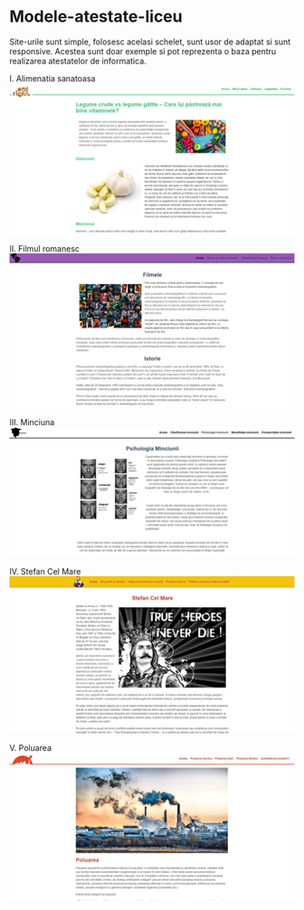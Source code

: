# Modele-atestate-liceu

Site-urile sunt simple, folosesc acelasi schelet, sunt usor de adaptat si sunt responsive.
Acestea sunt doar exemple si pot reprezenta o baza pentru realizarea atestatelor de informatica.

I. Alimenatia sanatoasa
 ![Screenshot](alimentatie.jpg)
 
II. Filmul romanesc
 ![Screenshot](filmul.jpg)

III. Minciuna
 ![Screenshot](minciuna.jpg)
 
IV. Stefan Cel Mare
 ![Screenshot](stefan.jpg)
 
V. Poluarea
 ![Screenshot](poluarea.jpg)
